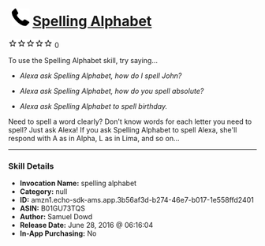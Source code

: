 # &nbsp;<img src="skill_icon" alt="Spelling Alphabet icon" width="36"> [Spelling Alphabet](http://alexa.amazon.com/#skills/amzn1.echo-sdk-ams.app.3b56af3d-b274-46e7-b017-1e558ffd2401)
![0 stars](../../images/ic_star_border_black_18dp_1x.png)![0 stars](../../images/ic_star_border_black_18dp_1x.png)![0 stars](../../images/ic_star_border_black_18dp_1x.png)![0 stars](../../images/ic_star_border_black_18dp_1x.png)![0 stars](../../images/ic_star_border_black_18dp_1x.png) 0

To use the Spelling Alphabet skill, try saying...

* *Alexa ask Spelling Alphabet, how do I spell John?*

* *Alexa ask Spelling Alphabet, how do you spell absolute?*

* *Alexa ask Spelling Alphabet to spell birthday.*

Need to spell a word clearly? Don't know words for each letter you need to spell? Just ask Alexa! If you ask Spelling Alphabet to spell Alexa, she'll respond with A as in Alpha, L as in Lima, and so on...

***

### Skill Details

* **Invocation Name:** spelling alphabet
* **Category:** null
* **ID:** amzn1.echo-sdk-ams.app.3b56af3d-b274-46e7-b017-1e558ffd2401
* **ASIN:** B01GU73TQS
* **Author:** Samuel Dowd
* **Release Date:** June 28, 2016 @ 06:16:04
* **In-App Purchasing:** No
